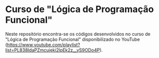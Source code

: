 # Curso de "Lógica de Programação Funcional"

Neste repositório encontra-se os códigos desenvolvidos no curso de "Lógica de Programação Funcional" disponibilizado no YouTube (https://www.youtube.com/playlist?list=PL838IdaPZmcujeki2lpEk2z__yS9ODo4P).
